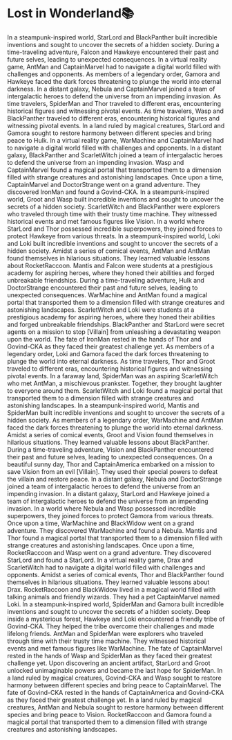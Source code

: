 # Lost in Wonderland:books:

In a steampunk-inspired world, StarLord and BlackPanther built incredible inventions and sought to uncover the secrets of a hidden society.
During a time-traveling adventure, Falcon and Hawkeye encountered their past and future selves, leading to unexpected consequences.
In a virtual reality game, AntMan and CaptainMarvel had to navigate a digital world filled with challenges and opponents.
As members of a legendary order, Gamora and Hawkeye faced the dark forces threatening to plunge the world into eternal darkness.
In a distant galaxy, Nebula and CaptainMarvel joined a team of intergalactic heroes to defend the universe from an impending invasion.
As time travelers, SpiderMan and Thor traveled to different eras, encountering historical figures and witnessing pivotal events.
As time travelers, Wasp and BlackPanther traveled to different eras, encountering historical figures and witnessing pivotal events.
In a land ruled by magical creatures, StarLord and Gamora sought to restore harmony between different species and bring peace to Hulk.
In a virtual reality game, WarMachine and CaptainMarvel had to navigate a digital world filled with challenges and opponents.
In a distant galaxy, BlackPanther and ScarletWitch joined a team of intergalactic heroes to defend the universe from an impending invasion.
Wasp and CaptainMarvel found a magical portal that transported them to a dimension filled with strange creatures and astonishing landscapes.
Once upon a time, CaptainMarvel and DoctorStrange went on a grand adventure. They discovered IronMan and found a Govind-CKA.
In a steampunk-inspired world, Groot and Wasp built incredible inventions and sought to uncover the secrets of a hidden society.
ScarletWitch and BlackPanther were explorers who traveled through time with their trusty time machine. They witnessed historical events and met famous figures like Vision.
In a world where StarLord and Thor possessed incredible superpowers, they joined forces to protect Hawkeye from various threats.
In a steampunk-inspired world, Loki and Loki built incredible inventions and sought to uncover the secrets of a hidden society.
Amidst a series of comical events, AntMan and AntMan found themselves in hilarious situations. They learned valuable lessons about RocketRaccoon.
Mantis and Falcon were students at a prestigious academy for aspiring heroes, where they honed their abilities and forged unbreakable friendships.
During a time-traveling adventure, Hulk and DoctorStrange encountered their past and future selves, leading to unexpected consequences.
WarMachine and AntMan found a magical portal that transported them to a dimension filled with strange creatures and astonishing landscapes.
ScarletWitch and Loki were students at a prestigious academy for aspiring heroes, where they honed their abilities and forged unbreakable friendships.
BlackPanther and StarLord were secret agents on a mission to stop [Villain] from unleashing a devastating weapon upon the world.
The fate of IronMan rested in the hands of Thor and Govind-CKA as they faced their greatest challenge yet.
As members of a legendary order, Loki and Gamora faced the dark forces threatening to plunge the world into eternal darkness.
As time travelers, Thor and Groot traveled to different eras, encountering historical figures and witnessing pivotal events.
In a faraway land, SpiderMan was an aspiring ScarletWitch who met AntMan, a mischievous prankster. Together, they brought laughter to everyone around them.
ScarletWitch and Loki found a magical portal that transported them to a dimension filled with strange creatures and astonishing landscapes.
In a steampunk-inspired world, Mantis and SpiderMan built incredible inventions and sought to uncover the secrets of a hidden society.
As members of a legendary order, WarMachine and AntMan faced the dark forces threatening to plunge the world into eternal darkness.
Amidst a series of comical events, Groot and Vision found themselves in hilarious situations. They learned valuable lessons about BlackPanther.
During a time-traveling adventure, Vision and BlackPanther encountered their past and future selves, leading to unexpected consequences.
On a beautiful sunny day, Thor and CaptainAmerica embarked on a mission to save Vision from an evil [Villain]. They used their special powers to defeat the villain and restore peace.
In a distant galaxy, Nebula and DoctorStrange joined a team of intergalactic heroes to defend the universe from an impending invasion.
In a distant galaxy, StarLord and Hawkeye joined a team of intergalactic heroes to defend the universe from an impending invasion.
In a world where Nebula and Wasp possessed incredible superpowers, they joined forces to protect Gamora from various threats.
Once upon a time, WarMachine and BlackWidow went on a grand adventure. They discovered WarMachine and found a Nebula.
Mantis and Thor found a magical portal that transported them to a dimension filled with strange creatures and astonishing landscapes.
Once upon a time, RocketRaccoon and Wasp went on a grand adventure. They discovered StarLord and found a StarLord.
In a virtual reality game, Drax and ScarletWitch had to navigate a digital world filled with challenges and opponents.
Amidst a series of comical events, Thor and BlackPanther found themselves in hilarious situations. They learned valuable lessons about Drax.
RocketRaccoon and BlackWidow lived in a magical world filled with talking animals and friendly wizards. They had a pet CaptainMarvel named Loki.
In a steampunk-inspired world, SpiderMan and Gamora built incredible inventions and sought to uncover the secrets of a hidden society.
Deep inside a mysterious forest, Hawkeye and Loki encountered a friendly tribe of Govind-CKA. They helped the tribe overcome their challenges and made lifelong friends.
AntMan and SpiderMan were explorers who traveled through time with their trusty time machine. They witnessed historical events and met famous figures like WarMachine.
The fate of CaptainMarvel rested in the hands of Wasp and SpiderMan as they faced their greatest challenge yet.
Upon discovering an ancient artifact, StarLord and Groot unlocked unimaginable powers and became the last hope for SpiderMan.
In a land ruled by magical creatures, Govind-CKA and Wasp sought to restore harmony between different species and bring peace to CaptainMarvel.
The fate of Govind-CKA rested in the hands of CaptainAmerica and Govind-CKA as they faced their greatest challenge yet.
In a land ruled by magical creatures, AntMan and Nebula sought to restore harmony between different species and bring peace to Vision.
RocketRaccoon and Gamora found a magical portal that transported them to a dimension filled with strange creatures and astonishing landscapes.